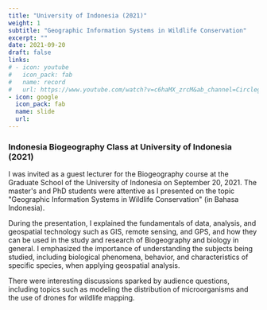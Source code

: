 ```yaml
---
title: "University of Indonesia (2021)"
weight: 1
subtitle: "Geographic Information Systems in Wildlife Conservation"
excerpt: ""
date: 2021-09-20
draft: false
links:
# - icon: youtube
#   icon_pack: fab
#   name: record
#   url: https://www.youtube.com/watch?v=c6haMX_zrcM&ab_channel=CirclegeoMedia
- icon: google
  icon_pack: fab
  name: slide
  url: 
---
```


### Indonesia Biogeography Class at University of Indonesia (2021)

I was invited as a guest lecturer for the Biogeography course at the Graduate School of the University of Indonesia on September 20, 2021. The master's and PhD students were attentive as I presented on the topic "Geographic Information Systems in Wildlife Conservation" (in Bahasa Indonesia).

During the presentation, I explained the fundamentals of data, analysis, and geospatial technology such as GIS, remote sensing, and GPS, and how they can be used in the study and research of Biogeography and biology in general. I emphasized the importance of understanding the subjects being studied, including biological phenomena, behavior, and characteristics of specific species, when applying geospatial analysis.

There were interesting discussions sparked by audience questions, including topics such as modeling the distribution of microorganisms and the use of drones for wildlife mapping.